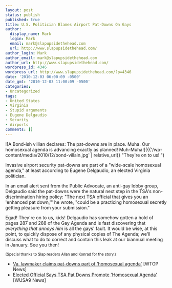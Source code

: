 ```yaml
---
layout: post
status: publish
published: true
title: U.S. Politician Blames Airport Pat-Downs On Gays
author:
  display_name: Mark
  login: Mark
  email: mark@slapupsidethehead.com
  url: http://www.slapupsidethehead.com/
author_login: Mark
author_email: mark@slapupsidethehead.com
author_url: http://www.slapupsidethehead.com/
wordpress_id: 4346
wordpress_url: http://www.slapupsidethehead.com/?p=4346
date: '2010-12-03 06:00:09 -0500'
date_gmt: '2010-12-03 11:00:09 -0500'
categories:
- Uncategorized
tags:
- United States
- Virginia
- Stupid arguments
- Eugene Delgaudio
- Security
- Airports
comments: []
---
```

![A Bond-ish villian declares: The pat-downs are in place. Muha. Our homosexual agenda is advancing exactly as planned! Muh-Muha!]({{'/wp-content/media/2010/12/bond-villain.jpg' | relative_url}} "They're on to us! ")

Invasive airport security pat-downs are part of a "wide-scale homosexual agenda," at least according to Eugene Delgaudio, an elected Virginia politician.

In an email alert sent from the Public Advocate, an anti-gay lobby group, Delgaudio said the pat-downs were the natural next step in the TSA's non-discrimination hiring policy: "The next TSA official that gives you an 'enhanced pat down,'" he wrote, "could be a practicing homosexual secretly getting pleasure from your submission."

Egad! They're on to us, kids! Delgaudio has somehow gotten a hold of pages 287 and 288 of the Gay Agenda and is fast discovering that _everything that annoys him_ is all the gays' fault. It would be wise, at this point, to quickly dispose of any physical copies of The Agenda; we'll discuss what to do to correct and contain this leak at our biannual meeting in January. See you then!

<small>(Special thanks to Slap readers Allan and Konrad for the story.)</small>

- [Va. lawmaker claims pat-downs part of 'homosexual agenda'](http://www.wtop.com/?nid=25&sid=2182930) [WTOP News]
- [Elected Official Says TSA Pat Downs Promote 'Homosexual Agenda'](http://www.wusa9.com/news/local/story.aspx?storyid=122925&catid=158) [WUSA9 News]
